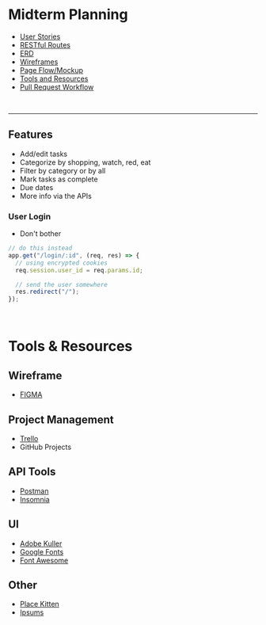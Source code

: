 # Midterm Planning

- [User Stories](user-stories.md)
- [RESTful Routes](routes.md)
- [ERD](images/do-smart-erd.png)
- [Wireframes](wireframe.jpg)
- [Page Flow/Mockup]()
- [Tools and Resources](#tools--resources)
- [Pull Request Workflow](project-workflow.md)

&nbsp;

---

## Features

- Add/edit tasks
- Categorize by shopping, watch, red, eat
- Filter by category or by all
- Mark tasks as complete
- Due dates
- More info via the APIs

### User Login

- Don't bother

```js
// do this instead
app.get("/login/:id", (req, res) => {
  // using encrypted cookies
  req.session.user_id = req.params.id;

  // send the user somewhere
  res.redirect("/");
});
```

&nbsp;

# Tools & Resources

## Wireframe

- [FIGMA](https://www.figma.com/)

## Project Management

- [Trello](https://trello.com/)
- GitHub Projects

## API Tools

- [Postman](https://www.postman.com/)
- [Insomnia](https://insomnia.rest/)

## UI

- [Adobe Kuller](https://color.adobe.com/create/color-wheel)
- [Google Fonts](https://fonts.google.com)
- [Font Awesome](https://fontawesome.com/)

## Other

- [Place Kitten](http://placekitten.com/)
- [Ipsums](http://meettheipsums.com/)
